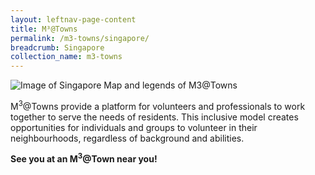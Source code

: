 ```yaml
---
layout: leftnav-page-content
title: M³@Towns
permalink: /m3-towns/singapore/
breadcrumb: Singapore
collection_name: m3-towns
---
```


![Image of Singapore Map and legends of M3@Towns](/images/m3towns-map.jpeg)

M<sup>3</sup>@Towns provide a platform for volunteers and professionals to work together to serve the needs of residents. This inclusive model creates opportunities for individuals and groups to volunteer in their neighbourhoods, regardless of background and abilities.

**See you at an M<sup>3</sup>@Town near you!**


